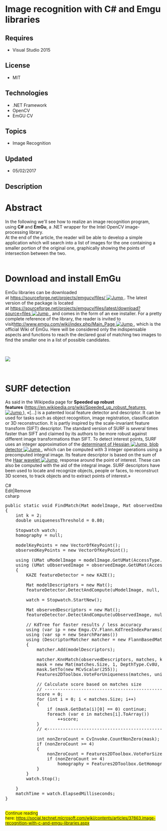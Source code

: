 # Image recognition with C# and Emgu libraries
## Requires
- Visual Studio 2015
## License
- MIT
## Technologies
- .NET Framework
- OpenCV
- EmGU CV
## Topics
- Image Recognition
## Updated
- 05/02/2017
## Description

<h1>Abstract</h1>
<p><span>In the following we'll see how to realize an image recognition program, using&nbsp;</span><strong>C#</strong><span>&nbsp;and&nbsp;</span><strong>EmGu</strong><span>, a .NET wrapper for the Intel OpenCV image-processing library.</span><br>
<span>At the end of the article, the reader will be able to develop a simple application which will search into a list of images for the one containing a smaller portion of the original one, graphically showing the points of intersection between the two.</span><br>
<br>
</p>
<h1><a name="Download_and_install_EmGu"></a>Download and install EmGu</h1>
<p><span>EmGu libraries can be downloaded at&nbsp;</span><a href="https://sourceforge.net/projects/emgucv/files/" target="_blank">https://sourceforge.net/projects/emgucv/files/&nbsp;<img title="This link is external to TechNet Wiki. It will open in a new window." src="https://social.technet.microsoft.com/wiki/cfs-file.ashx/__key/communityserver-components-sitefiles/10_5F00_external.png" border="0" alt="Jump">&nbsp;</a><span>.
 The latest version of the package is located at&nbsp;</span><a href="https://sourceforge.net/projects/emgucv/files/latest/download?source=files" target="_blank">https://sourceforge.net/projects/emgucv/files/latest/download?source=files&nbsp;<img title="This link is external to TechNet Wiki. It will open in a new window." src="https://social.technet.microsoft.com/wiki/cfs-file.ashx/__key/communityserver-components-sitefiles/10_5F00_external.png" border="0" alt="Jump">&nbsp;</a><span>,
 and comes in the form of an exe installer. For a pretty complete reference of the library, the reader is invited to visit</span><a href="http://www.emgu.com/wiki/index.php/Main_Page" target="_blank">http://www.emgu.com/wiki/index.php/Main_Page&nbsp;<img title="This link is external to TechNet Wiki. It will open in a new window." src="https://social.technet.microsoft.com/wiki/cfs-file.ashx/__key/communityserver-components-sitefiles/10_5F00_external.png" border="0" alt="Jump">&nbsp;</a><span>,
 which is the official Wiki of EmGu. Here will be considered only the indispensable aspects and functions to reach the declared goal of matching two images to find the smaller one in a list of possible candidates.</span></p>
<p>&nbsp;</p>
<p><span><img src="https://social.technet.microsoft.com/wiki/resized-image.ashx/__size/550x0/__key/communityserver-wikis-components-files/00-00-00-00-05/1881.08.png" alt=" "></span></p>
<p>&nbsp;</p>
<h1>SURF detection</h1>
<p><span>As said in the Wikipedia page for&nbsp;</span><strong>Speeded up robust features</strong><span>&nbsp;(</span><a href="https://en.wikipedia.org/wiki/Speeded_up_robust_features" target="_blank">https://en.wikipedia.org/wiki/Speeded_up_robust_features&nbsp;<img title="This link is external to TechNet Wiki. It will open in a new window." src="https://social.technet.microsoft.com/wiki/cfs-file.ashx/__key/communityserver-components-sitefiles/10_5F00_external.png" border="0" alt="Jump">&nbsp;</a><span>),
 &laquo;[...] is a patented local feature detector and descriptor. It can be used for tasks such as object recognition, image registration, classification or 3D reconstruction. It is partly inspired by the scale-invariant feature transform (SIFT) descriptor.
 The standard version of SURF is several times faster than SIFT and claimed by its authors to be more robust against different image transformations than SIFT. To detect interest points, SURF uses an integer approximation of the&nbsp;</span><a href="https://en.wikipedia.org/wiki/Blob_detection#The_determinant_of_the_Hessian" target="_blank">determinant
 of Hessian&nbsp;<img title="This link is external to TechNet Wiki. It will open in a new window." src="https://social.technet.microsoft.com/wiki/cfs-file.ashx/__key/communityserver-components-sitefiles/10_5F00_external.png" border="0" alt="Jump">&nbsp;</a><a href="https://en.wikipedia.org/wiki/Blob_detection" target="_blank">&nbsp;blob
 detector&nbsp;<img title="This link is external to TechNet Wiki. It will open in a new window." src="https://social.technet.microsoft.com/wiki/cfs-file.ashx/__key/communityserver-components-sitefiles/10_5F00_external.png" border="0" alt="Jump">&nbsp;</a><span>,
 which can be computed with 3 integer operations using a precomputed integral image. Its feature descriptor is based on the sum of the&nbsp;</span><a href="https://en.wikipedia.org/wiki/Haar-like_features" target="_blank">Haar wavelet&nbsp;<img title="This link is external to TechNet Wiki. It will open in a new window." src="https://social.technet.microsoft.com/wiki/cfs-file.ashx/__key/communityserver-components-sitefiles/10_5F00_external.png" border="0" alt="Jump">&nbsp;</a><span>&nbsp;response
 around the point of interest. These can also be computed with the aid of the integral image. SURF descriptors have been used to locate and recognize objects, people or faces, to reconstruct 3D scenes, to track objects and to extract points of interest.&raquo;</span></p>
<p></p>
<div class="scriptcode">
<div class="pluginEditHolder" pluginCommand="mceScriptCode">
<div class="title"><span>C#</span></div>
<div class="pluginLinkHolder"><span class="pluginEditHolderLink">Edit</span>|<span class="pluginRemoveHolderLink">Remove</span></div>
<span class="hidden">csharp</span>

<div class="preview">
<pre class="js">public&nbsp;static&nbsp;<span class="js__operator">void</span>&nbsp;FindMatch(Mat&nbsp;modelImage,&nbsp;Mat&nbsp;observedImage,&nbsp;out&nbsp;long&nbsp;matchTime,&nbsp;out&nbsp;VectorOfKeyPoint&nbsp;modelKeyPoints,&nbsp;out&nbsp;VectorOfKeyPoint&nbsp;observedKeyPoints,&nbsp;VectorOfVectorOfDMatch&nbsp;matches,&nbsp;out&nbsp;Mat&nbsp;mask,&nbsp;out&nbsp;Mat&nbsp;homography,&nbsp;out&nbsp;long&nbsp;score)&nbsp;
<span class="js__brace">{</span>&nbsp;
&nbsp;&nbsp;&nbsp;&nbsp;int&nbsp;k&nbsp;=&nbsp;<span class="js__num">2</span>;&nbsp;
&nbsp;&nbsp;&nbsp;&nbsp;double&nbsp;uniquenessThreshold&nbsp;=&nbsp;<span class="js__num">0.80</span>;&nbsp;
&nbsp;&nbsp;
&nbsp;&nbsp;&nbsp;&nbsp;Stopwatch&nbsp;watch;&nbsp;
&nbsp;&nbsp;&nbsp;&nbsp;homography&nbsp;=&nbsp;null;&nbsp;
&nbsp;&nbsp;
&nbsp;&nbsp;&nbsp;&nbsp;modelKeyPoints&nbsp;=&nbsp;<span class="js__operator">new</span>&nbsp;VectorOfKeyPoint();&nbsp;
&nbsp;&nbsp;&nbsp;&nbsp;observedKeyPoints&nbsp;=&nbsp;<span class="js__operator">new</span>&nbsp;VectorOfKeyPoint();&nbsp;
&nbsp;&nbsp;
&nbsp;&nbsp;&nbsp;&nbsp;using&nbsp;(UMat&nbsp;uModelImage&nbsp;=&nbsp;modelImage.GetUMat(AccessType.Read))&nbsp;
&nbsp;&nbsp;&nbsp;&nbsp;using&nbsp;(UMat&nbsp;uObservedImage&nbsp;=&nbsp;observedImage.GetUMat(AccessType.Read))&nbsp;
&nbsp;&nbsp;&nbsp;&nbsp;<span class="js__brace">{</span>&nbsp;
&nbsp;&nbsp;&nbsp;&nbsp;&nbsp;&nbsp;&nbsp;&nbsp;KAZE&nbsp;featureDetector&nbsp;=&nbsp;<span class="js__operator">new</span>&nbsp;KAZE();&nbsp;
&nbsp;&nbsp;
&nbsp;&nbsp;&nbsp;&nbsp;&nbsp;&nbsp;&nbsp;&nbsp;Mat&nbsp;modelDescriptors&nbsp;=&nbsp;<span class="js__operator">new</span>&nbsp;Mat();&nbsp;
&nbsp;&nbsp;&nbsp;&nbsp;&nbsp;&nbsp;&nbsp;&nbsp;featureDetector.DetectAndCompute(uModelImage,&nbsp;null,&nbsp;modelKeyPoints,&nbsp;modelDescriptors,&nbsp;false);&nbsp;
&nbsp;&nbsp;
&nbsp;&nbsp;&nbsp;&nbsp;&nbsp;&nbsp;&nbsp;&nbsp;watch&nbsp;=&nbsp;Stopwatch.StartNew();&nbsp;
&nbsp;&nbsp;
&nbsp;&nbsp;&nbsp;&nbsp;&nbsp;&nbsp;&nbsp;&nbsp;Mat&nbsp;observedDescriptors&nbsp;=&nbsp;<span class="js__operator">new</span>&nbsp;Mat();&nbsp;
&nbsp;&nbsp;&nbsp;&nbsp;&nbsp;&nbsp;&nbsp;&nbsp;featureDetector.DetectAndCompute(uObservedImage,&nbsp;null,&nbsp;observedKeyPoints,&nbsp;observedDescriptors,&nbsp;false);&nbsp;
&nbsp;&nbsp;
&nbsp;&nbsp;&nbsp;&nbsp;&nbsp;&nbsp;&nbsp;&nbsp;<span class="js__sl_comment">//&nbsp;KdTree&nbsp;for&nbsp;faster&nbsp;results&nbsp;/&nbsp;less&nbsp;accuracy</span>&nbsp;
&nbsp;&nbsp;&nbsp;&nbsp;&nbsp;&nbsp;&nbsp;&nbsp;using&nbsp;(<span class="js__statement">var</span>&nbsp;ip&nbsp;=&nbsp;<span class="js__operator">new</span>&nbsp;Emgu.CV.Flann.KdTreeIndexParams())&nbsp;&nbsp;&nbsp;
&nbsp;&nbsp;&nbsp;&nbsp;&nbsp;&nbsp;&nbsp;&nbsp;using&nbsp;(<span class="js__statement">var</span>&nbsp;sp&nbsp;=&nbsp;<span class="js__operator">new</span>&nbsp;SearchParams())&nbsp;
&nbsp;&nbsp;&nbsp;&nbsp;&nbsp;&nbsp;&nbsp;&nbsp;using&nbsp;(DescriptorMatcher&nbsp;matcher&nbsp;=&nbsp;<span class="js__operator">new</span>&nbsp;FlannBasedMatcher(ip,&nbsp;sp))&nbsp;
&nbsp;&nbsp;&nbsp;&nbsp;&nbsp;&nbsp;&nbsp;&nbsp;<span class="js__brace">{</span>&nbsp;
&nbsp;&nbsp;&nbsp;&nbsp;&nbsp;&nbsp;&nbsp;&nbsp;&nbsp;&nbsp;&nbsp;&nbsp;matcher.Add(modelDescriptors);&nbsp;
&nbsp;&nbsp;
&nbsp;&nbsp;&nbsp;&nbsp;&nbsp;&nbsp;&nbsp;&nbsp;&nbsp;&nbsp;&nbsp;&nbsp;matcher.KnnMatch(observedDescriptors,&nbsp;matches,&nbsp;k,&nbsp;null);&nbsp;
&nbsp;&nbsp;&nbsp;&nbsp;&nbsp;&nbsp;&nbsp;&nbsp;&nbsp;&nbsp;&nbsp;&nbsp;mask&nbsp;=&nbsp;<span class="js__operator">new</span>&nbsp;Mat(matches.Size,&nbsp;<span class="js__num">1</span>,&nbsp;DepthType.Cv8U,&nbsp;<span class="js__num">1</span>);&nbsp;
&nbsp;&nbsp;&nbsp;&nbsp;&nbsp;&nbsp;&nbsp;&nbsp;&nbsp;&nbsp;&nbsp;&nbsp;mask.SetTo(<span class="js__operator">new</span>&nbsp;MCvScalar(<span class="js__num">255</span>));&nbsp;
&nbsp;&nbsp;&nbsp;&nbsp;&nbsp;&nbsp;&nbsp;&nbsp;&nbsp;&nbsp;&nbsp;&nbsp;Features2DToolbox.VoteForUniqueness(matches,&nbsp;uniquenessThreshold,&nbsp;mask);&nbsp;
&nbsp;&nbsp;
&nbsp;&nbsp;&nbsp;&nbsp;&nbsp;&nbsp;&nbsp;&nbsp;&nbsp;&nbsp;&nbsp;&nbsp;<span class="js__sl_comment">//&nbsp;Calculate&nbsp;score&nbsp;based&nbsp;on&nbsp;matches&nbsp;size</span>&nbsp;
&nbsp;&nbsp;&nbsp;&nbsp;&nbsp;&nbsp;&nbsp;&nbsp;&nbsp;&nbsp;&nbsp;&nbsp;<span class="js__sl_comment">//&nbsp;----------------------------------------------&gt;</span>&nbsp;
&nbsp;&nbsp;&nbsp;&nbsp;&nbsp;&nbsp;&nbsp;&nbsp;&nbsp;&nbsp;&nbsp;&nbsp;score&nbsp;=&nbsp;<span class="js__num">0</span>;&nbsp;
&nbsp;&nbsp;&nbsp;&nbsp;&nbsp;&nbsp;&nbsp;&nbsp;&nbsp;&nbsp;&nbsp;&nbsp;<span class="js__statement">for</span>&nbsp;(int&nbsp;i&nbsp;=&nbsp;<span class="js__num">0</span>;&nbsp;i&nbsp;&lt;&nbsp;matches.Size;&nbsp;i&#43;&#43;)&nbsp;
&nbsp;&nbsp;&nbsp;&nbsp;&nbsp;&nbsp;&nbsp;&nbsp;&nbsp;&nbsp;&nbsp;&nbsp;<span class="js__brace">{</span>&nbsp;
&nbsp;&nbsp;&nbsp;&nbsp;&nbsp;&nbsp;&nbsp;&nbsp;&nbsp;&nbsp;&nbsp;&nbsp;&nbsp;&nbsp;&nbsp;&nbsp;<span class="js__statement">if</span>&nbsp;(mask.GetData(i)[<span class="js__num">0</span>]&nbsp;==&nbsp;<span class="js__num">0</span>)&nbsp;<span class="js__statement">continue</span>;&nbsp;
&nbsp;&nbsp;&nbsp;&nbsp;&nbsp;&nbsp;&nbsp;&nbsp;&nbsp;&nbsp;&nbsp;&nbsp;&nbsp;&nbsp;&nbsp;&nbsp;foreach&nbsp;(<span class="js__statement">var</span>&nbsp;e&nbsp;<span class="js__operator">in</span>&nbsp;matches[i].ToArray())&nbsp;
&nbsp;&nbsp;&nbsp;&nbsp;&nbsp;&nbsp;&nbsp;&nbsp;&nbsp;&nbsp;&nbsp;&nbsp;&nbsp;&nbsp;&nbsp;&nbsp;&nbsp;&nbsp;&nbsp;&nbsp;&#43;&#43;score;&nbsp;
&nbsp;&nbsp;&nbsp;&nbsp;&nbsp;&nbsp;&nbsp;&nbsp;&nbsp;&nbsp;&nbsp;&nbsp;<span class="js__brace">}</span>&nbsp;
&nbsp;&nbsp;&nbsp;&nbsp;&nbsp;&nbsp;&nbsp;&nbsp;&nbsp;&nbsp;&nbsp;&nbsp;<span class="js__sl_comment">//&nbsp;&lt;----------------------------------------------</span>&nbsp;
&nbsp;&nbsp;
&nbsp;&nbsp;&nbsp;&nbsp;&nbsp;&nbsp;&nbsp;&nbsp;&nbsp;&nbsp;&nbsp;&nbsp;int&nbsp;nonZeroCount&nbsp;=&nbsp;CvInvoke.CountNonZero(mask);&nbsp;
&nbsp;&nbsp;&nbsp;&nbsp;&nbsp;&nbsp;&nbsp;&nbsp;&nbsp;&nbsp;&nbsp;&nbsp;<span class="js__statement">if</span>&nbsp;(nonZeroCount&nbsp;&gt;=&nbsp;<span class="js__num">4</span>)&nbsp;
&nbsp;&nbsp;&nbsp;&nbsp;&nbsp;&nbsp;&nbsp;&nbsp;&nbsp;&nbsp;&nbsp;&nbsp;<span class="js__brace">{</span>&nbsp;
&nbsp;&nbsp;&nbsp;&nbsp;&nbsp;&nbsp;&nbsp;&nbsp;&nbsp;&nbsp;&nbsp;&nbsp;&nbsp;&nbsp;&nbsp;&nbsp;nonZeroCount&nbsp;=&nbsp;Features2DToolbox.VoteForSizeAndOrientation(modelKeyPoints,&nbsp;observedKeyPoints,&nbsp;matches,&nbsp;mask,&nbsp;<span class="js__num">1.5</span>,&nbsp;<span class="js__num">20</span>);&nbsp;
&nbsp;&nbsp;&nbsp;&nbsp;&nbsp;&nbsp;&nbsp;&nbsp;&nbsp;&nbsp;&nbsp;&nbsp;&nbsp;&nbsp;&nbsp;&nbsp;<span class="js__statement">if</span>&nbsp;(nonZeroCount&nbsp;&gt;=&nbsp;<span class="js__num">4</span>)&nbsp;
&nbsp;&nbsp;&nbsp;&nbsp;&nbsp;&nbsp;&nbsp;&nbsp;&nbsp;&nbsp;&nbsp;&nbsp;&nbsp;&nbsp;&nbsp;&nbsp;&nbsp;&nbsp;&nbsp;&nbsp;homography&nbsp;=&nbsp;Features2DToolbox.GetHomographyMatrixFromMatchedFeatures(modelKeyPoints,&nbsp;observedKeyPoints,&nbsp;matches,&nbsp;mask,&nbsp;<span class="js__num">2</span>);&nbsp;
&nbsp;&nbsp;&nbsp;&nbsp;&nbsp;&nbsp;&nbsp;&nbsp;&nbsp;&nbsp;&nbsp;&nbsp;<span class="js__brace">}</span>&nbsp;
&nbsp;&nbsp;&nbsp;&nbsp;&nbsp;&nbsp;&nbsp;&nbsp;<span class="js__brace">}</span>&nbsp;
&nbsp;&nbsp;&nbsp;&nbsp;&nbsp;&nbsp;&nbsp;&nbsp;watch.Stop();&nbsp;
&nbsp;&nbsp;
&nbsp;&nbsp;&nbsp;&nbsp;<span class="js__brace">}</span>&nbsp;
&nbsp;&nbsp;&nbsp;&nbsp;matchTime&nbsp;=&nbsp;watch.ElapsedMilliseconds;&nbsp;
<span class="js__brace">}</span></pre>
</div>
</div>
</div>
<div class="endscriptcode">&nbsp;</div>
<span style="background-color:#ffff00; font-size:small">Continue reading here:&nbsp;<a href="https://social.technet.microsoft.com/wiki/contents/articles/37863.image-recognition-with-c-and-emgu-libraries.aspx" target="_blank">https://social.technet.microsoft.com/wiki/contents/articles/37863.image-recognition-with-c-and-emgu-libraries.aspx</a></span>
<p></p>
